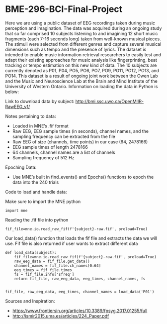 # BME-296-BCI-Final-Project


Here we are using a public dataset of EEG recordings taken during music perception and imagination. The data was acquired during an ongoing study that so far comprised 10 subjects listening to and imagining 12 short music fragments (each 7-16 seconds long) taken from well-known musical pieces. The stimuli were selected from different genres and capture several musical dimensions such as tempo and the presence of lyrics. The dataset is intended to enable music information retrieval researchers to easily test and adapt their existing approaches for music analysis like fingerprinting, beat tracking or tempo estimation on this new kind of data. The 10 subjects are currently denoted as P01, P04, PO5, PO6, PO7, PO9, PO11, PO12, PO13, and PO14. This dataset is a result of ongoing joint work between the Owen Lab and the Music and Neuroscience Lab at the Brain and Mind Institute of the University of Western Ontario. Information on loading the data in Python is below:

Link to download data by subject: http://bmi.ssc.uwo.ca/OpenMIIR-RawEEG_v1/

Notes pertaining to data:

- Loaded in MNE’s .fif format
- Raw EEG, EEG sample times (in seconds), channel names, and the sampling frequency can be extracted from the file
- Raw EEG of size (channels, time points) in our case (64, 2478166)
- EEG sample times of length 2478166
- 64 channels, channel names are a list of channels
- Sampling frequency of 512 Hz


Epoching Data:
- Use MNE’s built in find_events() and Epochs() functions to epoch the data into the 240 trials 

Code to load and handle data:


Make sure to import the MNE python
```
import mne
```


Reading the .fif file into python
```
fif_file=mne.io.read_raw_fif(f'{subject}-raw.fif', preload=True)
```


Our load_data() function that loads the fif file and extracts the data we will use. Fif file is also returned if user wants to extract different data
```
def load_data(subject):
    fif_file=mne.io.read_raw_fif(f'{subject}-raw.fif', preload=True)
    raw_eeg_data = fif_file.get_data()
    channel_names = fif_file.ch_names[0:64]
    eeg_times = fif_file.times
    fs = fif_file.info['sfreq']
    return fif_file, raw_eeg_data, eeg_times, channel_names, fs
    

fif_file, raw_eeg_data, eeg_times, channel_names = load_data('P01')
```



Sources and Inspiration:  

-   https://www.frontiersin.org/articles/10.3389/fpsyg.2017.01255/full
-   http://ismir2015.uma.es/articles/224_Paper.pdf





